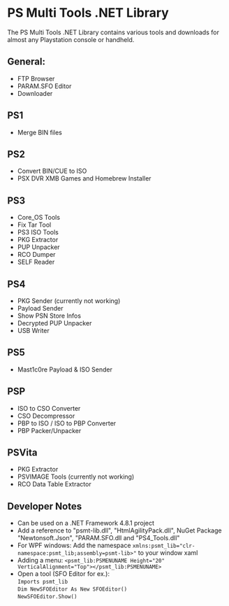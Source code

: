 # PS Multi Tools .NET Library
The PS Multi Tools .NET Library contains various tools and downloads for almost any Playstation console or handheld. </br>

## General:
- FTP Browser
- PARAM.SFO Editor
- Downloader

## PS1
- Merge BIN files

## PS2
- Convert BIN/CUE to ISO
- PSX DVR XMB Games and Homebrew Installer

## PS3
- Core_OS Tools
- Fix Tar Tool
- PS3 ISO Tools
- PKG Extractor
- PUP Unpacker
- RCO Dumper
- SELF Reader

## PS4
- PKG Sender (currently not working)
- Payload Sender
- Show PSN Store Infos
- Decrypted PUP Unpacker
- USB Writer

## PS5
- Mast1c0re Payload & ISO Sender

## PSP
- ISO to CSO Converter
- CSO Decompressor
- PBP to ISO / ISO to PBP Converter
- PBP Packer/Unpacker

## PSVita
- PKG Extractor
- PSVIMAGE Tools (currently not working)
- RCO Data Table Extractor

## Developer Notes
- Can be used on a .NET Framework 4.8.1 project
- Add a reference to "psmt-lib.dll", "HtmlAgilityPack.dll", NuGet Package "Newtonsoft.Json", "PARAM.SFO.dll and "PS4_Tools.dll"
- For WPF windows: Add the namespace ```xmlns:psmt_lib="clr-namespace:psmt_lib;assembly=psmt-lib>"``` to your window xaml
- Adding a menu: ```<psmt_lib:PSMENUNAME Height="20" VerticalAlignment="Top"></psmt_lib:PSMENUNAME>```
- Open a tool (SFO Editor for ex.):</br>```Imports psmt_lib```<br/>```Dim NewSFOEditor As New SFOEditor()```<br/>```NewSFOEditor.Show()```
